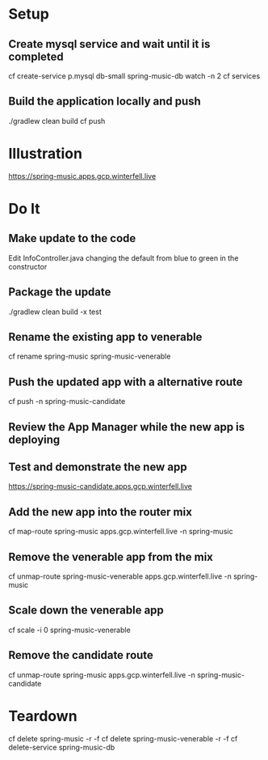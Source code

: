 # Setup

## Create mysql service and wait until it is completed
cf create-service p.mysql db-small spring-music-db
watch -n 2 cf services

## Build the application locally and push
./gradlew clean build
cf push

# Illustration
https://spring-music.apps.gcp.winterfell.live

# Do It

## Make update to the code
Edit InfoController.java changing the default from blue to green in the constructor

## Package the update
./gradlew clean build -x test

## Rename the existing app to venerable
cf rename spring-music spring-music-venerable

## Push the updated app with a alternative route
cf push -n spring-music-candidate
 
## Review the App Manager while the new app is deploying

## Test and demonstrate the new app
https://spring-music-candidate.apps.gcp.winterfell.live

## Add the new app into the router mix
cf map-route spring-music apps.gcp.winterfell.live -n spring-music

## Remove the venerable app from the mix
cf unmap-route spring-music-venerable apps.gcp.winterfell.live -n spring-music

## Scale down the venerable app
cf scale -i 0 spring-music-venerable

## Remove the candidate route
cf unmap-route spring-music apps.gcp.winterfell.live -n spring-music-candidate

# Teardown
cf delete spring-music -r -f
cf delete spring-music-venerable -r -f
cf delete-service spring-music-db